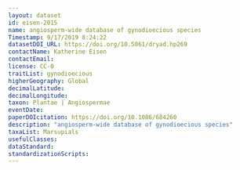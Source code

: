 ```yaml
---
layout: dataset
id: eisen-2015
name: angiosperm-wide database of gynodioecious species
Timestamp: 9/17/2019 8:24:22
datasetDOI_URL: https://doi.org/10.5061/dryad.hp269
contactName: Katherine Eisen
contactEmail:  
license: CC-0
traitList: gynodioecious
higherGeography: Global
decimalLatitude: 
decimalLongitude: 
taxon: Plantae | Angiospermae
eventDate: 
paperDOIcitation: https://doi.org/10.1086/684260
description: "angiosperm-wide database of gynodioecious species"
taxaList: Marsupials
usefulClasses:  
dataStandard:
standardizationScripts: 
---
```

